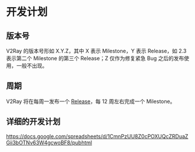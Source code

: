# 开发计划

## 版本号
V2Ray 的版本号形如 X.Y.Z，其中 X 表示 Milestone，Y 表示 Release，如 2.3 表示第二个 Milestone 的第三个 Release；Z 仅作为修复紧急 Bug 之后的发布使用，一般不出现。

## 周期
V2Ray 将在每周一发布一个 [Release](https://github.com/v2ray/v2ray-core/releases)，每 12 周左右完成一个 Milestone。

## 详细的开发计划

<https://docs.google.com/spreadsheets/d/1CmnPzUU8Z0cPOXUQcZRDuaZGii3bOTNv63W4gcwoBF8/pubhtml>